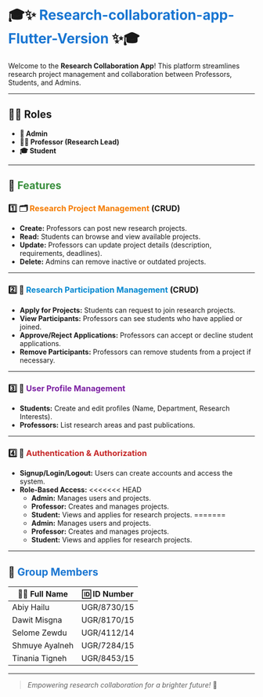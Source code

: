 
# 🎓✨ <span style="color:#1976D2">Research-collaboration-app-Flutter-Version</span> ✨🎓

Welcome to the **Research Collaboration App**! This platform streamlines research project management and collaboration between Professors, Students, and Admins.

---

## 🧑‍💼 **Roles**

- **👑 Admin**
- **🧑‍🔬 Professor (Research Lead)**
- **🎓 Student**

---

## 🚀 <span style="color:#388E3C">Features</span>

### 1️⃣ 🗂️ <span style="color:#F57C00">Research Project Management</span> (CRUD)
- **Create:** Professors can post new research projects.
- **Read:** Students can browse and view available projects.
- **Update:** Professors can update project details (description, requirements, deadlines).
- **Delete:** Admins can remove inactive or outdated projects.

---

### 2️⃣ 🤝 <span style="color:#0288D1">Research Participation Management</span> (CRUD)
- **Apply for Projects:** Students can request to join research projects.
- **View Participants:** Professors can see students who have applied or joined.
- **Approve/Reject Applications:** Professors can accept or decline student applications.
- **Remove Participants:** Professors can remove students from a project if necessary.

---

### 3️⃣ 👤 <span style="color:#7B1FA2">User Profile Management</span>
- **Students:** Create and edit profiles (Name, Department, Research Interests).
- **Professors:** List research areas and past publications.

---

### 4️⃣ 🔐 <span style="color:#C62828">Authentication & Authorization</span>
- **Signup/Login/Logout:** Users can create accounts and access the system.
- **Role-Based Access:**
<<<<<<< HEAD
    - **Admin:** Manages users and projects.
    - **Professor:** Creates and manages projects.
    - **Student:** Views and applies for research projects.
=======
  - **Admin:** Manages users and projects.
  - **Professor:** Creates and manages projects.
  - **Student:** Views and applies for research projects.
>>>>>>> 
---

## 👥 <span style="color:#1976D2">Group Members</span>

| 🧑‍💻 Full Name         | 🆔 ID Number      |
|------------------------|-------------------|
| Abiy Hailu             | UGR/8730/15       |
| Dawit Misgna           | UGR/8170/15       |
| Selome Zewdu           | UGR/4112/14       |
| Shmuye Ayalneh         | UGR/7284/15       |
| Tinania Tigneh         | UGR/8453/15       |

---

> _Empowering research collaboration for a brighter future!_ 🌟
